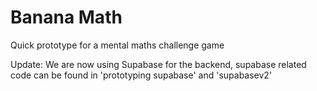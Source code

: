 # Banana Math

Quick prototype for a mental maths challenge game

Update: We are now using Supabase for the backend, supabase related code can be found in 'prototyping supabase' and 'supabasev2'